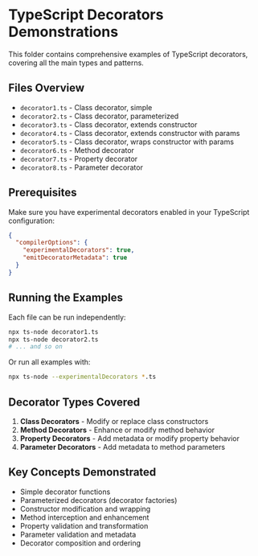 # TypeScript Decorators Demonstrations

This folder contains comprehensive examples of TypeScript decorators, covering all the main types and patterns.

## Files Overview

- `decorator1.ts` - Class decorator, simple
- `decorator2.ts` - Class decorator, parameterized  
- `decorator3.ts` - Class decorator, extends constructor
- `decorator4.ts` - Class decorator, extends constructor with params
- `decorator5.ts` - Class decorator, wraps constructor with params
- `decorator6.ts` - Method decorator
- `decorator7.ts` - Property decorator
- `decorator8.ts` - Parameter decorator

## Prerequisites

Make sure you have experimental decorators enabled in your TypeScript configuration:

```json
{
  "compilerOptions": {
    "experimentalDecorators": true,
    "emitDecoratorMetadata": true
  }
}
```

## Running the Examples

Each file can be run independently:

```bash
npx ts-node decorator1.ts
npx ts-node decorator2.ts
# ... and so on
```

Or run all examples with:

```bash
npx ts-node --experimentalDecorators *.ts
```

## Decorator Types Covered

1. **Class Decorators** - Modify or replace class constructors
2. **Method Decorators** - Enhance or modify method behavior
3. **Property Decorators** - Add metadata or modify property behavior
4. **Parameter Decorators** - Add metadata to method parameters

## Key Concepts Demonstrated

- Simple decorator functions
- Parameterized decorators (decorator factories)
- Constructor modification and wrapping
- Method interception and enhancement
- Property validation and transformation
- Parameter validation and metadata
- Decorator composition and ordering